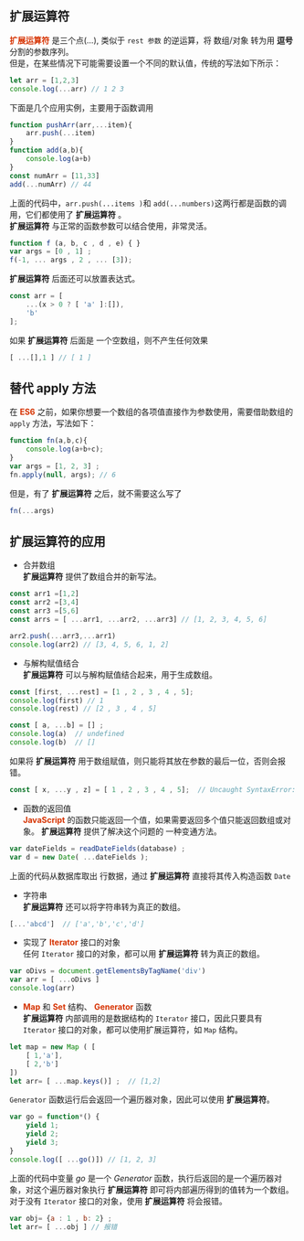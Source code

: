 ## 扩展运算符
**<font color="#d63200">扩展运算符</font>** 是三个点(...), 类似于 ```rest 参数``` 的逆运算，将 数组/对象 转为用 **逗号** 分割的参数序列。            
但是，在某些情况下可能需要设置一个不同的默认值，传统的写法如下所示：                 
```JavaScript
let arr = [1,2,3]
console.log(...arr) // 1 2 3
```
下面是几个应用实例，主要用于函数调用
```JavaScript
function pushArr(arr,...item){
    arr.push(...item)
}
function add(a,b){
    console.log(a+b)
}
const numArr = [11,33] 
add(...numArr) // 44
```       
上面的代码中，```arr.push(...items )```和 ``add(...numbers)``这两行都是函数的调用，它们都使用了 **扩展运算符** 。                          
 **扩展运算符** 与正常的函数参数可以结合使用，非常灵活。
```JavaScript
function f (a, b, c , d , e) { } 
var args = [0 , 1] ; 
f(-1, ... args , 2 , ... [3]);
```  
 **扩展运算符** 后面还可以放置表达式。
```JavaScript
const arr = [ 
    ...(x > 0 ? [ 'a' ]:[]),
    'b' 
];
``` 
如果 **扩展运算符** 后面是 一个空数组，则不产生任何效果
```JavaScript
[ ...[],1 ] // [ 1 ]
```
## 替代 apply 方法
在 **<font color="#d63200">ES6</font>** 之前，如果你想要一个数组的各项值直接作为参数使用，需要借助数组的 ```apply``` 方法，写法如下：
```JavaScript
function fn(a,b,c){
    console.log(a+b+c);
}
var args = [1, 2, 3] ; 
fn.apply(null, args); // 6
```
但是，有了 **扩展运算符** 之后，就不需要这么写了
```JavaScript
fn(...args) 
```
## 扩展运算符的应用
+ 合并数组          
 **扩展运算符** 提供了数组合并的新写法。
```JavaScript
const arr1 =[1,2]
const arr2 =[3,4]
const arr3 =[5,6]
const arrs = [ ...arr1, ...arr2, ...arr3] // [1, 2, 3, 4, 5, 6]

arr2.push(...arr3,...arr1)
console.log(arr2) // [3, 4, 5, 6, 1, 2]
```
+ 与解构赋值结合         
 **扩展运算符** 可以与解构赋值结合起来，用于生成数组。
```JavaScript
const [first, ...rest] = [1 , 2 , 3 , 4 , 5]; 
console.log(first) // 1 
console.log(rest) // [2 , 3 , 4 , 5]

const [ a, ...b] = [] ; 
console.log(a)  // undefined 
console.log(b)  // []
```
如果将 **扩展运算符** 用于数组赋值，则只能将其放在参数的最后一位，否则会报错。
```JavaScript
const [ x, ...y , z] = [ 1 , 2 , 3 , 4 , 5];  // Uncaught SyntaxError: Rest element must be last element
```
+ 函数的返回值               
**<font color="#d63200">JavaScript</font>** 的函数只能返回一个值，如果需要返回多个值只能返回数组或对象。 **扩展运算符** 提供了解决这个问题的 一种变通方法。
```JavaScript
var dateFields = readDateFields(database) ; 
var d = new Date( ...dateFields );
```
上面的代码从数据库取出 行数据，通过 **扩展运算符**  直接将其传入构造函数 ```Date```
+ 字符串          
 **扩展运算符** 还可以将字符串转为真正的数组。
```JavaScript
[...'abcd']  // ['a','b','c','d']
```
+ 实现了 **<font color="#d63200">Iterator</font>** 接口的对象        
任何 ```Iterator``` 接口的对象，都可以用 **扩展运算符** 转为真正的数组。
```JavaScript
var oDivs = document.getElementsByTagName('div')
var arr = [ ...oDivs ]
console.log(arr)
```
+  **<font color="#d63200">Map</font>** 和  **<font color="#d63200">Set</font>** 结构、 **<font color="#d63200">Generator</font>** 函数         
**扩展运算符** 内部调用的是数据结构的 ```Iterator``` 接口，因此只要具有 ```Iterator``` 接口的对象，都可以使用扩展运算符，如 ```Map``` 结构。
```JavaScript
let map = new Map ( [ 
    [ 1,'a'], 
    [ 2,'b']
])
let arr= [ ...map.keys()] ;  // [1,2]
```
```Generator``` 函数运行后会返回一个遍历器对象，因此可以使用 **扩展运算符**。
```JavaScript
var go = function*() { 
    yield 1; 
    yield 2; 
    yield 3; 
}
console.log([ ...go()]) // [1, 2, 3]
```
上面的代码中变量 *go* 是一个 *Generator* 函数，执行后返回的是一个遍历器对象，对这个遍历器对象执行 **扩展运算符** 即可将内部遍历得到的值转为一个数组。                      
对于没有 ```Iterator``` 接口的对象，使用 **扩展运算符** 将会报错。
```JavaScript
var obj= {a : 1 , b: 2} ; 
let arr= [ ...obj ] // 报错
```
        